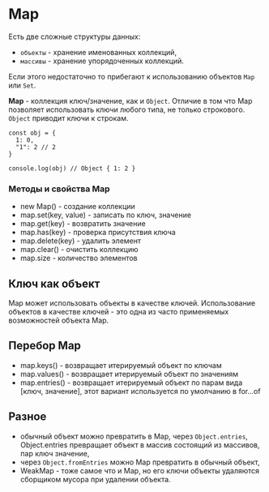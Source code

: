 # Map
Есть две сложные структуры данных:
- `объекты` - хранение именованных коллекций,
- `массивы` - хранение упорядоченных коллекций.

Если этого недостаточно то прибегают к использованию объектов `Map` или `Set`.

**Map** - коллекция ключ/значение, как и `Object`. Отличие в том что Map позволяет использовать ключи любого типа, не только строкового. `Object` приводит ключи к строкам.

    const obj = {
      1: 0,
      "1": 2 // 2
    }

    console.log(obj) // Object { 1: 2 }

### Методы и свойства Map
- new Map()           - создание коллекции
- map.set(key, value) - записать по ключ, значение
- map.get(key)        - возвратить значение
- map.has(key)        - проверка присутствия ключа
- map.delete(key)     - удалить элемент
- map.clear()         - очистить коллекцию
- map.size            - количество элементов

## Ключ как объект
Map может использовать объекты в качестве ключей. Использование объектов в качестве ключей - это одна из часто применяемых возможностей объекта Map.

## Перебор Map
- map.keys()    - возвращает итерируемый объект по ключам
- map.values()  - возвращает итерируемый объект по значениям
- map.entries() - возвращает итерируемый объект по парам вида [ключ, значение], этот вариант используется по умолчанию в for...of

## Разное
- обычный объект можно превратить в Map, через `Object.entries`, Object.entries превращает объект в массив состоящий из массивов, пар ключ значение,
- через `Object.fromEntries` можно Map превратить в обычный объект,
- WeakMap - тоже самое что и Map, но его ключи объекты удаляются сборщиком мусора при удалении объекта.

